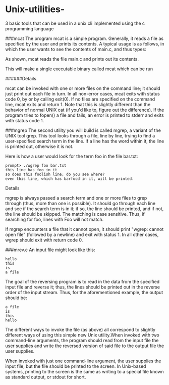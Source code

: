 # Unix-utilities-
3 basic tools that can be used in a unix cli implemented using the c programming language

###mcat
The program mcat is a simple program. Generally, it reads a file as specified by the user and prints its contents. A typical usage is as follows, in which the user wants to see the contents of main.c, and thus types:

As shown, mcat reads the file main.c and prints out its contents. 

This will make a single executable binary called mcat which can be run


######Details

 mcat can be invoked with one or more files on the command line; it should just print out each file in turn.
In all non-error cases, mcat  exits with status code 0,  by or by calling exit(0).
If no files are specified on the command line, mcat  exits and return 1. Note that this is slightly different than the behavior of normal UNIX cat (if you'd like to, figure out the difference).
If the program tries to fopen() a file and fails, an error is printed to stderr  and exits with status code 1.

###mgrep
The second utility you will build is called mgrep, a variant of the UNIX tool grep. This tool looks through a file, line by line, trying to find a user-specified search term in the line. If a line has the word within it, the line is printed out, otherwise it is not.

Here is how a user would look for the term foo in the file bar.txt:

```
prompt> ./wgrep foo bar.txt
this line has foo in it
so does this foolish line; do you see where?
even this line, which has barfood in it, will be printed.
```
Details

 mgrep is always passed a search term and one or more files to grep through (thus, more than one is possible). It should go through each line and see if the search term is in it; if so, the line should be printed, and if not, the line should be skipped.
The matching is case sensitive. Thus, if searching for foo, lines with Foo will not match.

If mgrep encounters a file that it cannot open, it should print "wgrep: cannot open file" (followed by a newline) and exit with status 1.
In all other cases, wgrep should exit with return code 0.


###mrev.c
An input file might look like this:

```
hello
this
is 
a file
```

The goal of the reversing program is to read in the data from the specified input file and reverse it; thus, the lines should be printed out in the reverse order of the input stream. Thus, for the aforementioned example, the output should be:

```
a file
is
this
hello
```

The different ways to invoke the file (as above) all correspond to slightly different ways of using this simple new Unix utility.When invoked with two command-line arguments, the program should read from the input file the user supplies and write the reversed version of said file to the output file the user supplies.

When invoked with just one command-line argument, the user supplies the input file, but the file should be printed to the screen. In Unix-based systems, printing to the screen is the same as writing to a special file known as standard output, or stdout for short.

